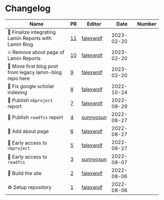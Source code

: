 # Changelog

<!-- prettier-ignore -->
Name | PR | Editor | Date | Number
--- | --- | --- | --- | ---
🚚 Finalize integrating Lamin Reports with Lamin Blog | [11](https://github.com/laminlabs/lamin-reports/pull/11) | [falexwolf](https://github.com/falexwolf) | 2023-02-20 |
🔥 Remove about page of Lamin Reports | [10](https://github.com/laminlabs/lamin-reports/pull/10) | [falexwolf](https://github.com/falexwolf) | 2023-02-20 |
🚚 Move first blog post from legacy lamin-blog repo here | [9](https://github.com/laminlabs/lamin-reports/pull/9) | [falexwolf](https://github.com/falexwolf) | 2023-02-20 |
🐛 Fix google scholar indexing | [8](https://github.com/laminlabs/lamin-reports/pull/8) | [falexwolf](https://github.com/falexwolf) | 2022-10-24 |
📝 Publish `nbproject` report | [7](https://github.com/laminlabs/lamin-reports/pull/7) | [falexwolf](https://github.com/falexwolf) | 2022-08-29 |
📝 Publish `readfcs` report | [4](https://github.com/laminlabs/lamin-reports/pull/4) | [sunnyosun](https://github.com/sunnyosun) | 2022-08-27 |
📝 Add about page | [6](https://github.com/laminlabs/lamin-reports/pull/6) | [falexwolf](https://github.com/falexwolf) | 2022-08-27 |
📝 Early access to `nbproject` | [5](https://github.com/laminlabs/lamin-reports/pull/5) | [falexwolf](https://github.com/falexwolf) | 2022-08-27 |
📝 Early access to `readfcs` | [3](https://github.com/laminlabs/lamin-reports/pull/3) | [sunnyosun](https://github.com/sunnyosun) | 2022-08-07 |
👷 Build the site | [2](https://github.com/laminlabs/lamin-reports/pull/2) | [falexwolf](https://github.com/falexwolf) | 2022-08-06 |
♻️ Setup repository | [1](https://github.com/laminlabs/lamin-reports/pull/1) | [falexwolf](https://github.com/falexwolf) | 2022-08-06 |
